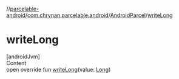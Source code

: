 //[parcelable-android](../../../index.md)/[com.chrynan.parcelable.android](../index.md)/[AndroidParcel](index.md)/[writeLong](write-long.md)



# writeLong  
[androidJvm]  
Content  
open override fun [writeLong](write-long.md)(value: [Long](https://kotlinlang.org/api/latest/jvm/stdlib/kotlin/-long/index.html))  



